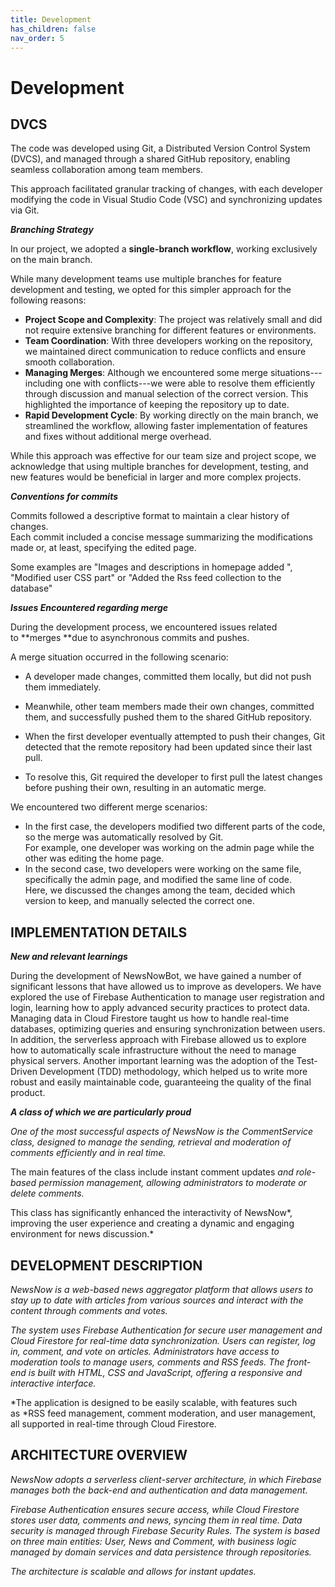```yaml
---
title: Development
has_children: false
nav_order: 5
---
```


# Development

## DVCS

The code was developed using Git, a Distributed Version Control System (DVCS), and managed through a shared GitHub repository, enabling seamless collaboration among team members.

This approach facilitated granular tracking of changes, with each developer modifying the code in Visual Studio Code (VSC) and synchronizing updates via Git.

***Branching Strategy***

In our project, we adopted a **single-branch workflow**, working exclusively on the main branch.

While many development teams use multiple branches for feature development and testing, we opted for this simpler approach for the following reasons:

-   **Project Scope and Complexity**: The project was relatively small and did not require extensive branching for different features or environments.
-   **Team Coordination**: With three developers working on the repository, we maintained direct communication to reduce conflicts and ensure smooth collaboration.
-   **Managing Merges**: Although we encountered some merge situations---including one with conflicts---we were able to resolve them efficiently through discussion and manual selection of the correct version. This highlighted the importance of keeping the repository up to date.
-   **Rapid Development Cycle**: By working directly on the main branch, we streamlined the workflow, allowing faster implementation of features and fixes without additional merge overhead.

While this approach was effective for our team size and project scope, we acknowledge that using multiple branches for development, testing, and new features would be beneficial in larger and more complex projects.

***Conventions for commits***

Commits followed a descriptive format to maintain a clear history of changes.\
Each commit included a concise message summarizing the modifications made or, at least, specifying the edited page.

Some examples are "Images and descriptions in homepage added ", "Modified user CSS part" or "Added the Rss feed collection to the database"

***Issues Encountered regarding merge***

During the development process, we encountered issues related to **merges **due to asynchronous commits and pushes.

A merge situation occurred in the following scenario:

-   A developer made changes, committed them locally, but did not push them immediately.
-   Meanwhile, other team members made their own changes, committed them, and successfully pushed them to the shared GitHub repository.
-   When the first developer eventually attempted to push their changes, Git detected that the remote repository had been updated since their last pull.

-   To resolve this, Git required the developer to first pull the latest changes before pushing their own, resulting in an automatic merge.

We encountered two different merge scenarios:

-   In the first case, the developers modified two different parts of the code, so the merge was automatically resolved by Git.\
    For example, one developer was working on the admin page while the other was editing the home page.
-   In the second case, two developers were working on the same file, specifically the admin page, and modified the same line of code.\
    Here, we discussed the changes among the team, decided which version to keep, and manually selected the correct one.

## IMPLEMENTATION DETAILS

***New and relevant learnings***

During the development of NewsNowBot, we have gained a number of significant lessons that have allowed us to improve as developers. We have explored the use of Firebase Authentication to manage user registration and login, learning how to apply advanced security practices to protect data. Managing data in Cloud Firestore taught us how to handle real-time databases, optimizing queries and ensuring synchronization between users. In addition, the serverless approach with Firebase allowed us to explore how to automatically scale infrastructure without the need to manage physical servers. Another important learning was the adoption of the Test-Driven Development (TDD) methodology, which helped us to write more robust and easily maintainable code, guaranteeing the quality of the final product.

***A class of which we are particularly proud***

*One of the most successful aspects of NewsNow is the CommentService class, designed to manage the sending, retrieval and moderation of comments efficiently and in real time.*

The main features of the class include instant comment updates *and role-based permission management, *allowing administrators to moderate or delete comments*.*

This class has significantly enhanced the interactivity of NewsNow*, improving the user experience and creating a dynamic and engaging environment for news discussion.*

## DEVELOPMENT DESCRIPTION

*NewsNow is a web-based news aggregator platform that allows users to stay up to date with articles from various sources and interact with the content through comments and votes.*

*The system uses Firebase Authentication for secure user management and Cloud Firestore for real-time data synchronization. Users can register, log in, comment, and vote on articles. Administrators have access to moderation tools to manage users, comments and RSS feeds. The front-end is built with HTML, CSS and JavaScript, offering a responsive and interactive interface.*

*The application is designed to be easily scalable, with features such as *RSS feed management, comment moderation, and user management, all supported in real-time through Cloud Firestore.

## ARCHITECTURE OVERVIEW

*NewsNow adopts a serverless client-server architecture, in which Firebase manages both the back-end and authentication and data management.*

*Firebase Authentication ensures secure access, while Cloud Firestore stores user data, comments and news, syncing them in real time. Data security is managed through Firebase Security Rules.
The system is based on three main entities: User, News and Comment, with business logic managed by domain services and data persistence through repositories.*

*The architecture is scalable and allows for instant updates.*

